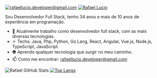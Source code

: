 [![rafaellucio.developer@gmail.com](https://img.shields.io/badge/Gmail-D14836?style=for-the-badge&logo=gmail&logoColor=white)](mailto:rafaellucio.developer@gmail.com)
[![Rafael Lucio](https://img.shields.io/badge/LinkedIn-0077B5?style=for-the-badge&logo=linkedin&logoColor=white)](https://www.linkedin.com/in/rafael-lucio-5b72a5103/)

Sou Desenvolvedor Full Stack, tenho 34 anos e mais de 10 anos de experiência em programação.

- 🔭 Atualmente trabalho como desenvolvedor full stack, com as mais diversas tecnologias.
- ⚛  Techs: Java, Php, Python, Go Lang, React, Angular, Vue.js, Node.js, TypeScript, JavaScript.
- 👽 Aprendo qualquer tecnologia que surgir no meu caminho.
- 📫  Como me encontrar: rafaellucio.developer@gmail.com

![Rafael GitHub Stats](https://github-readme-stats.vercel.app/api?username=rafaelluciodeveloper&show_icons=true)
[![Top Langs](https://github-readme-stats.vercel.app/api/top-langs/?username=rafaelluciodeveloper&hide_progress=true&langs_count=12)](https://github.com/rafaelluciodeveloper/rafaelluciodeveloper)






